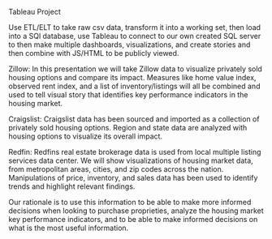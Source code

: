 Tableau Project

Use ETL/ELT to take raw csv data, transform it into a working set, then load into a SQl database, use Tableau to connect to our own created SQL server to then make multiple dashboards, visualizations, and create stories and then combine with JS/HTML to be publicly viewed.

Zillow: In this presentation we will take Zillow data to visualize privately sold housing options and compare its impact. Measures like home value index, observed rent index, and a list of inventory/listings will all be combined and used to tell visual story that identifies key performance indicators in the housing market.

Craigslist: Craigslist data has been sourced and imported as a collection of privately sold housing options. Region and state data are analyzed with housing options to visualize its overall impact.

Redfin: Redfins real estate brokerage data is used from local multiple listing services data center. We will show visualizations of housing market data, from metropolitan areas, cities, and zip codes across the nation. Manipulations of price, inventory, and sales data has been used to identify trends and highlight relevant findings.

Our rationale is to use this information to be able to make more informed decisions when looking to purchase proprieties, analyze the housing market key performance indicators, and to be able to make informed decisions on what is the most useful information.
